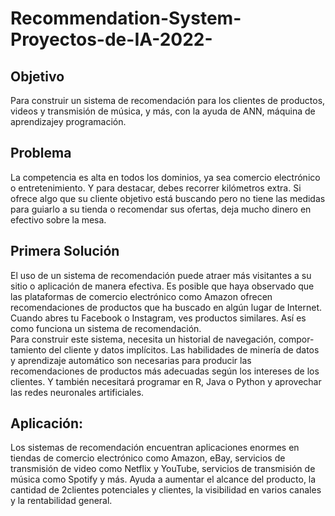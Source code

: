 # Recommendation-System-Proyectos-de-IA-2022-

## Objetivo
Para construir un sistema de recomendación para los clientes de productos,
videos y transmisión de música, y más, con la ayuda de ANN,
máquina de aprendizajey programación.

## Problema
La competencia es alta en todos los dominios, ya sea comercio electrónico o
entretenimiento. Y para destacar, debes recorrer kilómetros extra. Si ofrece
algo que su cliente objetivo está buscando pero no tiene las medidas para
guiarlo a su tienda o recomendar sus ofertas, deja mucho dinero en efectivo
sobre la mesa.

## Primera Solución
El uso de un sistema de recomendación puede atraer más visitantes a su
sitio o aplicación de manera efectiva. Es posible que haya observado que las
plataformas de comercio electrónico como Amazon ofrecen recomendaciones
de productos que ha buscado en algún lugar de Internet. Cuando abres tu
Facebook o Instagram, ves productos similares. Ası́ es como funciona un
sistema de recomendación.  
Para construir este sistema, necesita un historial de navegación, compor-
tamiento del cliente y datos implı́citos. Las habilidades de minerı́a de datos
y aprendizaje automático son necesarias para producir las recomendaciones
de productos más adecuadas según los intereses de los clientes. Y también
necesitará programar en R, Java o Python y aprovechar las redes neuronales
artificiales.

## Aplicación:
Los sistemas de recomendación encuentran aplicaciones enormes en tiendas
de comercio electrónico como Amazon, eBay, servicios de transmisión de
video como Netflix y YouTube, servicios de transmisión de música como
Spotify y más. Ayuda a aumentar el alcance del producto, la cantidad de
2clientes potenciales y clientes, la visibilidad en varios canales y la rentabilidad
general.